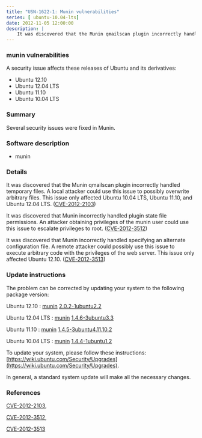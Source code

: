 ```yaml
---
title: "USN-1622-1: Munin vulnerabilities"
series: [ ubuntu-10.04-lts]
date: 2012-11-05 12:00:00
description: |
    It was discovered that the Munin qmailscan plugin incorrectly handled temporary files. A local attacker could use this issue to possibly overwrite arbitrary files. This issue only affected Ubuntu 10.04 LTS, Ubuntu 11.10, and Ubuntu 12.04 LTS. ([CVE-2012-2103](http://people.ubuntu.com/~ubuntu-security/cve/CVE-2012-2103))
--- 
```

 
 


### munin vulnerabilities

A security issue affects these releases of Ubuntu and its derivatives:

* Ubuntu 12.10
* Ubuntu 12.04 LTS
* Ubuntu 11.10
* Ubuntu 10.04 LTS

### Summary

Several security issues were fixed in Munin. 

### Software description

* munin 

### Details

It was discovered that the Munin qmailscan plugin incorrectly handled temporary files. A local attacker could use this issue to possibly overwrite arbitrary files. This issue only affected Ubuntu 10.04 LTS, Ubuntu 11.10, and Ubuntu 12.04 LTS. ([CVE-2012-2103](http://people.ubuntu.com/~ubuntu-security/cve/CVE-2012-2103))

It was discovered that Munin incorrectly handled plugin state file permissions. An attacker obtaining privileges of the munin user could use this issue to escalate privileges to root. ([CVE-2012-3512](http://people.ubuntu.com/~ubuntu-security/cve/CVE-2012-3512))

It was discovered that Munin incorrectly handled specifying an alternate configuration file. A remote attacker could possibly use this issue to execute arbitrary code with the privileges of the web server. This issue only affected Ubuntu 12.10. ([CVE-2012-3513](http://people.ubuntu.com/~ubuntu-security/cve/CVE-2012-3513)) 

### Update instructions

The problem can be corrected by updating your system to the following package version:

Ubuntu 12.10
 : [munin](https://launchpad.net/ubuntu/+source/munin) <span> [2.0.2-1ubuntu2.2](https://launchpad.net/ubuntu/+source/munin/2.0.2-1ubuntu2.2) </span> 

Ubuntu 12.04 LTS
 : [munin](https://launchpad.net/ubuntu/+source/munin) <span> [1.4.6-3ubuntu3.3](https://launchpad.net/ubuntu/+source/munin/1.4.6-3ubuntu3.3) </span> 

Ubuntu 11.10
 : [munin](https://launchpad.net/ubuntu/+source/munin) <span> [1.4.5-3ubuntu4.11.10.2](https://launchpad.net/ubuntu/+source/munin/1.4.5-3ubuntu4.11.10.2) </span> 

Ubuntu 10.04 LTS
 : [munin](https://launchpad.net/ubuntu/+source/munin) <span> [1.4.4-1ubuntu1.2](https://launchpad.net/ubuntu/+source/munin/1.4.4-1ubuntu1.2) </span> 

To update your system, please follow these instructions: [https://wiki.ubuntu.com/Security/Upgrades](https://wiki.ubuntu.com/Security/Upgrades).

In general, a standard system update will make all the necessary changes. 

### References

 
 [CVE-2012-2103](http://people.ubuntu.com/~ubuntu-security/cve/CVE-2012-2103), 

 [CVE-2012-3512](http://people.ubuntu.com/~ubuntu-security/cve/CVE-2012-3512), 

 [CVE-2012-3513](http://people.ubuntu.com/~ubuntu-security/cve/CVE-2012-3513)
 

